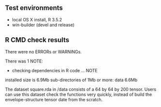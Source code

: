 ## Test environments
* local OS X install, R 3.5.2
* win-builder (devel and release)

## R CMD check results
There were no ERRORs or WARNINGs. 

There was 1 NOTE:

* checking dependencies in R code ... NOTE

installed size is  6.9Mbsub-directories of 1Mb or more:data   6.6Mb

The dataset square.rda in /data consists of a 64 by 64 by 200 tensor. Users can use this dataset check the functions very quickly, instead of build the envelope-structure tensor date from the scratch.